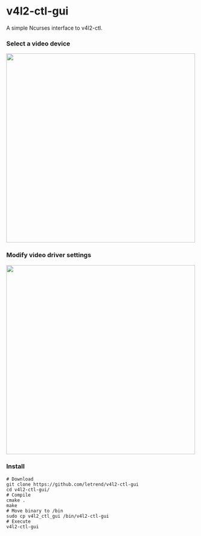 # v4l2-ctl-gui

A simple Ncurses interface to v4l2-ctl. 

### Select a video device
<img src="https://github.com/qwazwsx/v4l2-ctl-gui/assets/20545489/740f74e3-3eb5-4590-8ed9-2b4933912f54" width=500>

### Modify video driver settings
<img src="https://github.com/qwazwsx/v4l2-ctl-gui/assets/20545489/aa309c8a-fa7f-4828-bbd4-9dc201b90513" width=500>


### Install

```
# Download
git clone https://github.com/letrend/v4l2-ctl-gui
cd v4l2-ctl-gui/
# Compile
cmake .
make
# Move binary to /bin
sudo cp v4l2_ctl_gui /bin/v4l2-ctl-gui
# Execute
v4l2-ctl-gui
```
